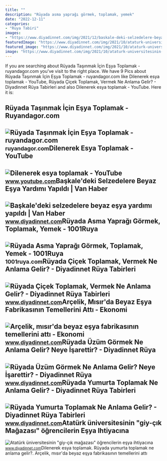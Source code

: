 ```yaml
---
title: ""
description: "Rüyada asma yaprağı görmek, toplamak, yemek"
date: "2022-12-11"
categories:
- "Ruya Tabiri"
images:
- "https://www.diyadinnet.com/img/2021/12/baskale-deki-selzedelere-beyaz-esya-yardimi-yapildi.jpg"
featuredImage: "https://www.diyadinnet.com/img/2021/10/ataturk-universitesinin-giy-cik-magazasi-ogrencilerin-esya-ihtiyacina-cozum-oluyor.jpg"
featured_image: "https://www.diyadinnet.com/img/2021/10/ataturk-universitesinin-giy-cik-magazasi-ogrencilerin-esya-ihtiyacina-cozum-oluyor.jpg"
image: "https://www.diyadinnet.com/img/2021/10/ataturk-universitesinin-giy-cik-magazasi-ogrencilerin-esya-ihtiyacina-cozum-oluyor.jpg"
---
```


If you are searching about Rüyada Taşınmak İçin Eşya Toplamak - ruyandagor.com you've visit to the right place. We have 9 Pics about Rüyada Taşınmak İçin Eşya Toplamak - ruyandagor.com like Dilenerek esya toplamak - YouTube, Rüyada Çiçek Toplamak, Vermek Ne Anlama Gelir? - Diyadinnet Rüya Tabirleri and also Dilenerek esya toplamak - YouTube. Here it is:

Rüyada Taşınmak İçin Eşya Toplamak - Ruyandagor.com
---------------------------------------------------

 ![Rüyada Taşınmak İçin Eşya Toplamak - ruyandagor.com](https://images.ruyandagor.com/2017/04/tasinmak-icin-esya-toplamak-1359.jpg) <small>ruyandagor.com</small>Dilenerek Esya Toplamak - YouTube
---------------------------------

 ![Dilenerek esya toplamak - YouTube](https://i.ytimg.com/vi/QCmItFYrWHY/hqdefault.jpg) <small>www.youtube.com</small>Başkale'deki Selzedelere Beyaz Eşya Yardımı Yapıldı | Van Haber
---------------------------------------------------------------

 ![Başkale'deki selzedelere beyaz eşya yardımı yapıldı | Van Haber](https://www.diyadinnet.com/img/2021/12/baskale-deki-selzedelere-beyaz-esya-yardimi-yapildi.jpg) <small>www.diyadinnet.com</small>Rüyada Asma Yaprağı Görmek, Toplamak, Yemek - 1001Ruya
------------------------------------------------------

 ![Rüyada Asma Yaprağı Görmek, Toplamak, Yemek - 1001Ruya](https://1001ruya.com/wp-content/uploads/Ruyada-Asma-Yapragi-Gormek-asma-yapragi-toplamak-yemek-diyanet-1024x576.jpg) <small>1001ruya.com</small>Rüyada Çiçek Toplamak, Vermek Ne Anlama Gelir? - Diyadinnet Rüya Tabirleri
--------------------------------------------------------------------------

 ![Rüyada Çiçek Toplamak, Vermek Ne Anlama Gelir? - Diyadinnet Rüya Tabirleri](https://www.diyadinnet.com/d/ruya/ruyada-cicek-toplamak-vermek-ne-anlama-gelir-3851.jpg) <small>www.diyadinnet.com</small>Arçelik, Mısır'da Beyaz Eşya Fabrikasının Temellerini Attı - Ekonomi
--------------------------------------------------------------------

 ![Arçelik, mısır'da beyaz eşya fabrikasının temellerini attı - Ekonomi](https://www.diyadinnet.com/img/2022/12/arcelik-misir-da-beyaz-esya-fabrikasinin-temellerini-atti.jpg) <small>www.diyadinnet.com</small>Rüyada Üzüm Görmek Ne Anlama Gelir? Neye İşarettir? - Diyadinnet Rüya
---------------------------------------------------------------------

 ![Rüyada Üzüm Görmek Ne Anlama Gelir? Neye İşarettir? - Diyadinnet Rüya](https://www.diyadinnet.com/img/2015/10/uzum-toplamak.jpg) <small>www.diyadinnet.com</small>Rüyada Yumurta Toplamak Ne Anlama Gelir? - Diyadinnet Rüya Tabirleri
--------------------------------------------------------------------

 ![Rüyada Yumurta Toplamak Ne Anlama Gelir? - Diyadinnet Rüya Tabirleri](https://www.diyadinnet.com/d/ruya/ruyada-yumurta-toplamak-ne-anlama-gelir-8230.jpg) <small>www.diyadinnet.com</small>Atatürk üniversitesinin "giy-çık Mağazası" öğrencilerin Eşya Ihtiyacına
-----------------------------------------------------------------------

 ![Atatürk üniversitesinin "giy-çık mağazası" öğrencilerin eşya ihtiyacına](https://www.diyadinnet.com/img/2021/10/ataturk-universitesinin-giy-cik-magazasi-ogrencilerin-esya-ihtiyacina-cozum-oluyor.jpg) <small>www.diyadinnet.com</small>Dilenerek esya toplamak. Rüyada yumurta toplamak ne anlama gelir?. Arçelik, mısır'da beyaz eşya fabrikasının temellerini attı
